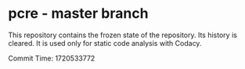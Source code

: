 # pcre - master branch

This repository contains the frozen state of the repository.
Its history is cleared. It is used only for static code
analysis with Codacy.

Commit Time: 1720533772